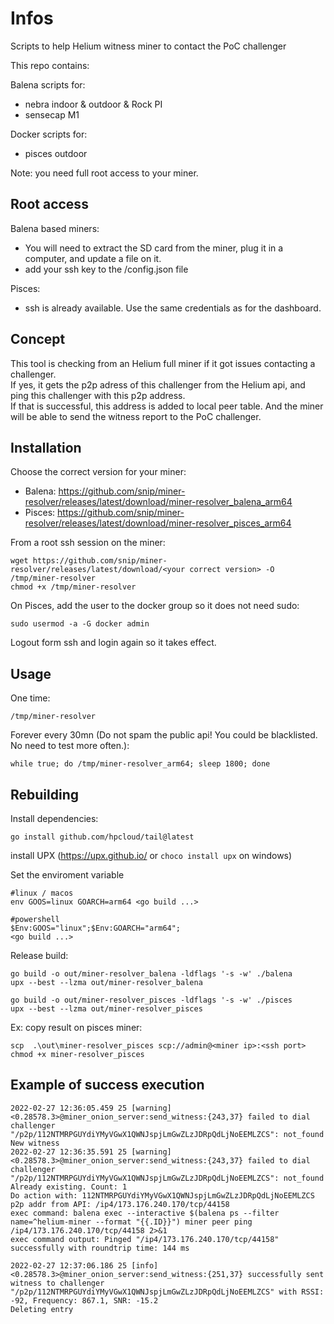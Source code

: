 # Infos
Scripts to help Helium witness miner to contact the PoC challenger

This repo contains:

Balena scripts for:
- nebra indoor & outdoor & Rock PI
- sensecap M1

Docker scripts for:
- pisces outdoor

Note: you need full root access to your miner.

## Root access
Balena based miners:
- You will need to extract the SD card from the miner, plug it in a computer, and update a file on it.
- add your ssh key to the /config.json file

Pisces:
- ssh is already available. Use the same credentials as for the dashboard.

## Concept
This tool is checking from an Helium full miner if it got issues contacting a challenger.  
If yes, it gets the p2p adress of this challenger from the Helium api, and ping this challenger with this p2p address.  
If that is successful, this address is added to local peer table.  And the miner will be able to send the witness report to the PoC challenger.

## Installation
Choose the correct version for your miner:
- Balena: https://github.com/snip/miner-resolver/releases/latest/download/miner-resolver_balena_arm64
- Pisces: https://github.com/snip/miner-resolver/releases/latest/download/miner-resolver_pisces_arm64

From a root ssh session on the miner:
```
wget https://github.com/snip/miner-resolver/releases/latest/download/<your correct version> -O /tmp/miner-resolver
chmod +x /tmp/miner-resolver
```

On Pisces, add the user to the docker group so it does not need sudo:
```
sudo usermod -a -G docker admin
```
Logout form ssh and login again so it takes effect.

## Usage
One time:
```
/tmp/miner-resolver
```

Forever every 30mn (Do not spam the public api! You could be blacklisted. No need to test more often.):
```
while true; do /tmp/miner-resolver_arm64; sleep 1800; done
```

## Rebuilding

Install dependencies:
```
go install github.com/hpcloud/tail@latest
```
install UPX (https://upx.github.io/ or `choco install upx` on windows)

Set the enviroment variable
```
#linux / macos
env GOOS=linux GOARCH=arm64 <go build ...>

#powershell
$Env:GOOS="linux";$Env:GOARCH="arm64";
<go build ...>
```

Release build:
```
go build -o out/miner-resolver_balena -ldflags '-s -w' ./balena
upx --best --lzma out/miner-resolver_balena

go build -o out/miner-resolver_pisces -ldflags '-s -w' ./pisces
upx --best --lzma out/miner-resolver_pisces
```

Ex: copy result on pisces miner:
```
scp  .\out\miner-resolver_pisces scp://admin@<miner ip>:<ssh port>
chmod +x miner-resolver_pisces
```


## Example of success execution
```
2022-02-27 12:36:05.459 25 [warning] <0.28578.3>@miner_onion_server:send_witness:{243,37} failed to dial challenger "/p2p/112NTMRPGUYdiYMyVGwX1QWNJspjLmGwZLzJDRpQdLjNoEEMLZCS": not_found
New witness
2022-02-27 12:36:35.591 25 [warning] <0.28578.3>@miner_onion_server:send_witness:{243,37} failed to dial challenger "/p2p/112NTMRPGUYdiYMyVGwX1QWNJspjLmGwZLzJDRpQdLjNoEEMLZCS": not_found
Already existing. Count: 1
Do action with: 112NTMRPGUYdiYMyVGwX1QWNJspjLmGwZLzJDRpQdLjNoEEMLZCS
p2p addr from API: /ip4/173.176.240.170/tcp/44158
exec command: balena exec --interactive $(balena ps --filter name=^helium-miner --format "{{.ID}}") miner peer ping /ip4/173.176.240.170/tcp/44158 2>&1
exec command output: Pinged "/ip4/173.176.240.170/tcp/44158" successfully with roundtrip time: 144 ms

2022-02-27 12:37:06.186 25 [info] <0.28578.3>@miner_onion_server:send_witness:{251,37} successfully sent witness to challenger "/p2p/112NTMRPGUYdiYMyVGwX1QWNJspjLmGwZLzJDRpQdLjNoEEMLZCS" with RSSI: -92, Frequency: 867.1, SNR: -15.2
Deleting entry
```
